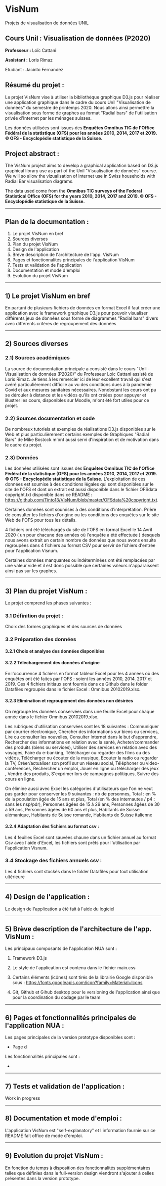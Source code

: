 # VisNum
Projets de visualisation de données UNIL


## Cours Unil : Visualisation de données (P2020)

**Professeur :** Loïc Cattani   

**Assistant :** Loris Rimaz

Etudiant : Jacinto Fernandez

## Résumé du projet :

Le projet VisNum vise à utiliser la bibliothèque graphique D3.js pour réaliser une application graphique dans le cadre du cours Unil "Visualisation de données" du semestre de printemps 2020. Nous allons ainsi permettre la visualisation sous forme de graphes au format "Radial bars" de l'utilisation privée d'Internet par les ménages suisses. 

Les données utilisées sont issues des **Enquêtes Omnibus TIC de l'Office Fédéral de la statistique (OFS) pour les années 2010, 2014, 2017 et 2019. © OFS - Encyclopédie statistique de la Suisse.**

## Project abstract :

The VisNum project aims to develop a graphical application based on D3.js graphical library use as part of the Unil "Visualisation de données" course. We will so allow the vizualisation of Internet use in Swiss households with Radial Bar visualisation diagrams. 

The data used come from the **Omnibus TIC surveys of the Federal Statistical Office (OFS) for the years 2010, 2014, 2017 and 2019. © OFS - Encyclopédie statistique de la Suisse.**

_____________________________________________________________________________________________________________________________________

## Plan de la documentation :

1) Le projet VisNum en bref
2) Sources diverses
3) Plan du projet VisNum
4) Design de l'application
5) Brève description de l'architecture de l'app. VisNum
6) Pages et fonctionnalités principales de l'application VisNum 
7) Tests et validation de l'application 
8) Documentation et mode d'emploi 
9) Evolution du projet VisNum 

_____________________________________________________________________________________________________________________________________

## 1) Le projet VisNum en bref 

En partant de plusieurs fichiers de données en format Excel il faut créer une application avec le framework graphique D3.js pour pouvoir visualiser différents jeux de données sous forme de diagrammes "Radial bars" divers avec différents critères de regroupement des données.
_____________________________________________________________________________________________________________________________________

## 2) Sources diverses

### 2.1) Sources académiques

La source de documentation principale a consisté dans le cours "Unil - Visualisation de données (P2020)" du Professeur Loic Cattani assisté de Loris Rimaz. Je tiens à les remercier ici de leur excellent travail qui s'est avéré particulièrement difficile au vu des conditions dues à la pandémie Covid et aux mesures sanitaires nécessaires. Nonobstant les cours ont pu se dérouler à distance et les vidéos qu'ils ont créées pour appuyer et illustrer les cours, disponibles sur Moodle, m'ont été fort utiles pour ce projet.

### 2.2) Sources documentation et code

De nombreux tutoriels et exemples de réalisations D3.js disponibles sur le Web et plus particulièrement certains exemples de Graphiques "Radial Bars" de Mike Bostock m'ont aussi servi d'inspiration et de motivation dans le cadre du projet.

### 2.3) Données

Les données utilisées sont issues des **Enquêtes Omnibus TIC de l'Office Fédéral de la statistique (OFS) pour les années 2010, 2014, 2017 et 2019. © OFS - Encyclopédie statistique de la Suisse.**
L'exploitation de ces données est soumise à des conditions légales qui sont disponibles sur le site de l'OFS et dont un extrait est aussi disponible dans le fichier OFSdata copyright.txt disponible dans ce README : https://github.com/Tinto13/VisNum/blob/master/OFSdata%20copyright.txt. 

Certaines données sont soumises à des conditions d'interprétation. Prière de consulter les fichiers d'origine ou les conditions des enquêtes sur le site Web de l'OFS pour tous les détails. 

4 fichiers ont été téléchargés du site de l'OFS en format Excel le 14 Avril 2020 ( un pour chacune des années où l'enquête a été effectuée ) desquels nous avons extrait un certain nombre de données que nous avons ensuite regroupées dans 4 fichiers au format CSV pour servir de fichiers d'entrée pour l'application Visnum. 

Certaines données manquantes ou indéterminées ont été remplacées par une valeur vide et il est donc possible que certaines valeurs n'apparaissent ainsi pas sur les graphes.
_____________________________________________________________________________________________________________________________________

## 3) Plan du projet VisNum :

Le projet comprend les phases suivantes :

### 3.1       Définition du projet : 

Choix des formes graphiques et des sources de données

### 3.2       Préparation des données

#### 3.2.1    Choix et analyse des données disponibles
#### 3.2.2    Téléchargement des données d'origine

En l'occurrence 4 fichiers en format tableur Excel pour les 4 années où des enquêtes ont été faites par l'OFS : soient les années 2010, 2014, 2017 et 2019. Ces 4 fichiers initiaux sont fournis dans ce Github dans le folder Datafiles regroupés dans le fichier Excel : Omnibus 20102019.xlsx.

#### 3.2.3    Elimination et regroupement des données non désirées

On regroupe les données conservées dans une feuille Excel pour chaque année dans le fichier Omnibus 20102019.xlsx.

Les rubriques d'utilisation conservées sont les 18 suivantes  : Communiquer par courrier électronique,	Chercher des informations sur biens ou services,	Lire ou consulter les nouvelles,	Consulter Internet dans le but d'apprendre,	Rechercher des informations en relation avec la santé,	Acheter/commander des produits (biens ou services),	Utiliser des services en relation avec des voyages,	Faire du e-banking,	Télécharger ou regarder des films ou des vidéos,	Télécharger ou écouter de la musique, Ecouter la radio ou regarder la TV,	Créer/actualiser son profil sur un réseau social,	Téléphoner ou video-conférences,	Rechercher un emploi,	Jouer en ligne ou télécharger des jeux , Vendre des produits,	S'exprimer lors de campagnes politiques, Suivre des cours en ligne.

On élimine aussi avec Excel les catégories d'utilisateurs que l'on ne veut pas garder pour conserver les 9 suivantes : nb de personnes, Total : en % de la population âgée de 15 ans et plus, Total (en % des internautes / p4 : sans les nsp/pdr), Personnes âgées de 15 à 29 ans, Personnes âgées de 30 à 59 ans, Personnes âgées de 60 ans et plus, Habitants de Suisse alémanique, Habitants de Suisse romande, Habitants de Suisse italienne

#### 3.2.4    Adaptation des fichiers au format csv :

Les 4 feuilles Excel sont sauvées chaune dans un fichier annuel au format Csv avec l'aide d'Excel, les fichiers sont prêts pour l'utilisation par l'application Visnum.

### 3.4 Stockage des fichiers annuels csv :

Les 4 fichiers sont stockés dans le folder Datafiles pour tout utilisation ultérieure
_____________________________________________________________________________________________________________________________________

## 4) Design de l'application :

Le design de l'application a été fait à l'aide du logiciel 
_____________________________________________________________________________________________________________________________________

## 5) Brève description de l'architecture de l'app. VisNum :

Les principaux composants de l'application NUA sont :

1. Framework D3.js

3. Le style de l'application est contenu dans le fichier main.css
4. Certains éléments (icônes) sont tirés de la librairie Google disponible sous : https://fonts.googleapis.com/icon?family=Material+Icons
3. Git, Github et Gihub desktop pour le versioning de l'application ainsi que pour la coordination du codage par le team

_____________________________________________________________________________________________________________________________________

## 6) Pages et fonctionnalités principales de l'application NUA :

Les pages principales de la version prototype disponibles sont :

- Page d

Les fonctionnalités principales sont :

- 

_____________________________________________________________________________________________________________________________________

## 7) Tests et validation de l'application :

Work in progress
_____________________________________________________________________________________________________________________________________

## 8) Documentation et mode d'emploi :

L'application VisNum est "self-explanatory" et l'information fournie sur ce README fait office de mode d'emploi.

_____________________________________________________________________________________________________________________________________


## 9) Evolution du projet VisNum :

En fonction du temps à disposition des fonctionnalités supplémentaires telles que définies dans le full-version design viendront s'ajouter à celles présentes dans la version prototype.

